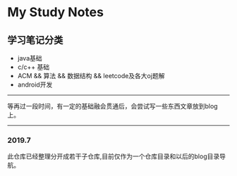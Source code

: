 # My Study Notes   

## 学习笔记分类

* java基础
* c/c++ 基础
* ACM && 算法 && 数据结构 && leetcode及各大oj题解 
* android开发

------------------------------------------------------------------------------

等再过一段时间，有一定的基础融会贯通后，会尝试写一些东西文章放到blog上。

------------------------------------------------------------------------------

### 2019.7
此仓库已经整理分开成若干子仓库,目前仅作为一个仓库目录和以后的blog目录导航。
